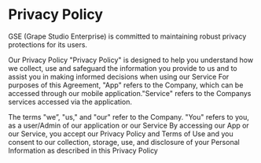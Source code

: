 # Privacy Policy

GSE (Grape Studio Enterprise) is committed to maintaining robust privacy protections for its users. 

Our Privacy Policy "Privacy Policy" is designed to help you understand how we collect, use and safeguard the information you provide to us and to assist you in making informed decisions when using our Service For purposes of this Agreement, "App" refers to the Company, which can be accessed through our mobile application."Service" refers to the Companys services accessed via the application.

The terms "we”, "us," and "our" refer to the Company. "You" refers to you, as a user/Admin of our application or our Service By accessing our App or our Service, you accept our Privacy Policy and Terms of Use and you consent to our collection, storage, use, and disclosure of your Personal Information as described in this Privacy Policy


